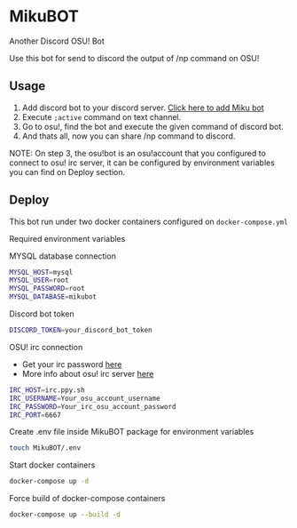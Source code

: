 # MikuBOT
Another Discord OSU! Bot

Use this bot for send to discord the output of /np command on OSU!

## Usage
1. Add discord bot to your discord server. [Click here to add Miku bot](https://discordapp.com/api/oauth2/authorize?client_id=610542848089128960&permissions=522304&scope=bot)
2. Execute ````;active```` command on text channel.
3. Go to osu!, find the bot and execute the given command of discord bot.
4. And thats all, now you can share /np command to discord.

NOTE: On step 3, the osu!bot is an osu!account that you configured to connect to osu! irc server, it can be configured by environment variables you can find on Deploy section.

## Deploy
This bot run under two docker containers configured on ````docker-compose.yml````

Required environment variables

MYSQL database connection
```sh
MYSQL_HOST=mysql
MYSQL_USER=root
MYSQL_PASSWORD=root
MYSQL_DATABASE=mikubot
```

Discord bot token
```sh
DISCORD_TOKEN=your_discord_bot_token
```

OSU! irc connection
- Get your irc password [here](https://osu.ppy.sh/p/irc)
- More info about osu! irc server [here](https://osu.ppy.sh/help/wiki/Internet_Relay_Chat)
```sh
IRC_HOST=irc.ppy.sh
IRC_USERNAME=Your_osu_account_username
IRC_PASSWORD=Your_irc_osu_account_password
IRC_PORT=6667
```


Create .env file inside MikuBOT package for environment variables
```sh
touch MikuBOT/.env
```
Start docker containers
```sh
docker-compose up -d
```
Force build of docker-compose containers
```sh
docker-compose up --build -d
```


